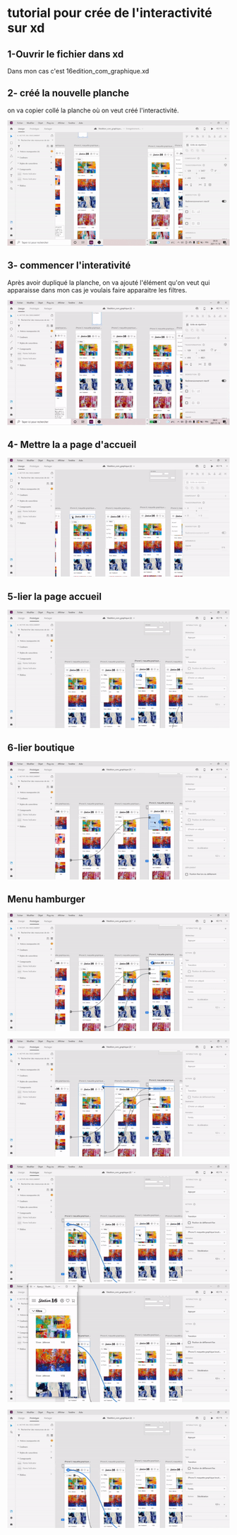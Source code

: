 # tutorial pour crée de l'interactivité sur xd
## 1-Ouvrir le fichier dans xd
Dans mon cas c'est 16edition_com_graphique.xd
 
## 2- créé la nouvelle planche

on va copier collé la planche où on veut créé l'interactivité.

![capture d'écran](media/capture_etape_1.gif)

## 3- commencer l'interativité
Après avoir dupliqué la planche, on va ajouté l'élément qu'on veut qui apparaisse dans mon cas je voulais faire apparaitre les filtres.


![capture d'écran etape 2](media/capture_etape_2.gif)

## 4- Mettre la a page d'accueil
![capture d'écran](media/ezgif.com-gif-maker7.gif)

## 5-lier la page accueil
![capture d'écran](media/ezgif.com-gif-maker18.gif)
## 6-lier boutique
![capture d'écran](media/ezgif.com-gif-maker20.gif)
## Menu hamburger
![capture d'écran](media/ezgif.com-gif-maker22.gif)

![capture d'écran](media/ezgif.com-gif-maker24.gif)

![capture d'écran](media/ezgif.com-gif-maker13.gif)
![capture d'écran](media/ezgif.com-gif-maker14.gif)

![capture d'écran](media/ezgif.com-gif-maker17.gif)




